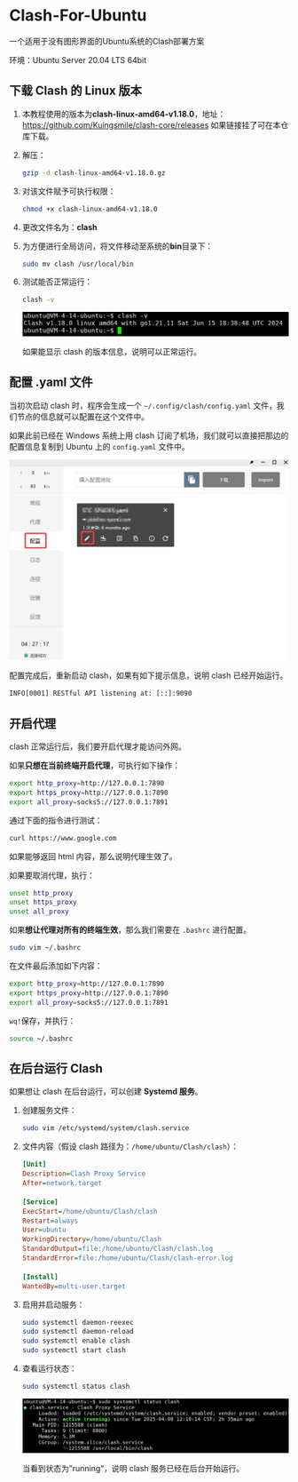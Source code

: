 # Clash-For-Ubuntu
一个适用于没有图形界面的Ubuntu系统的Clash部署方案

环境：Ubuntu Server 20.04 LTS 64bit

## 下载 Clash 的 Linux 版本

1. 本教程使用的版本为**clash-linux-amd64-v1.18.0**，地址：https://github.com/Kuingsmile/clash-core/releases 如果链接挂了可在本仓库下载。

2. 解压：

   ```bash
   gzip -d clash-linux-amd64-v1.18.0.gz
   ```

3. 对该文件赋予可执行权限：

   ```bash
   chmod +x clash-linux-amd64-v1.18.0
   ```

4. 更改文件名为：**clash**

5. 为方便进行全局访问，将文件移动至系统的**bin**目录下：

   ```bash
   sudo mv clash /usr/local/bin
   ```

6. 测试能否正常运行：

   ```bash
   clash -v
   ```

   ![image-20250408141524867](https://raw.githubusercontent.com/Kutbas/GraphBed/main/Typora/202504081938306.png)

   如果能显示 clash 的版本信息，说明可以正常运行。

## 配置 .yaml 文件

当初次启动 clash 时，程序会生成一个 `~/.config/clash/config.yaml` 文件，我们节点的信息就可以配置在这个文件中。

如果此前已经在 Windows 系统上用 clash 订阅了机场，我们就可以直接把那边的配置信息复制到 Ubuntu 上的 `config.yaml` 文件中。

![image-20250408142547903](https://raw.githubusercontent.com/Kutbas/GraphBed/main/Typora/202504081938223.png)

配置完成后，重新启动 clash，如果有如下提示信息，说明 clash 已经开始运行。

```txt
INFO[0001] RESTful API listening at: [::]:9090
```

## 开启代理

clash 正常运行后，我们要开启代理才能访问外网。

如果**只想在当前终端开启代理**，可执行如下操作：

```bash
export http_proxy=http://127.0.0.1:7890
export https_proxy=http://127.0.0.1:7890
export all_proxy=socks5://127.0.0.1:7891
```

通过下面的指令进行测试：

```bash
curl https://www.google.com
```

如果能够返回 html 内容，那么说明代理生效了。

如果要取消代理，执行：

```bash
unset http_proxy
unset https_proxy
unset all_proxy		
```

如果**想让代理对所有的终端生效**，那么我们需要在 `.bashrc` 进行配置。

```bash
sudo vim ~/.bashrc
```

在文件最后添加如下内容：

```bash
export http_proxy=http://127.0.0.1:7890
export https_proxy=http://127.0.0.1:7890
export all_proxy=socks5://127.0.0.1:7891
```

`wq!`保存，并执行：

```bash
source ~/.bashrc
```

## 在后台运行 Clash

如果想让 clash 在后台运行，可以创建 **Systemd 服务**。

1. 创建服务文件：

   ```bash
   sudo vim /etc/systemd/system/clash.service
   ```

2. 文件内容（假设 clash 路径为：`/home/ubuntu/Clash/clash`）：

   ```ini
   [Unit]
   Description=Clash Proxy Service
   After=network.target
   
   [Service]
   ExecStart=/home/ubuntu/Clash/clash
   Restart=always
   User=ubuntu
   WorkingDirectory=/home/ubuntu/Clash
   StandardOutput=file:/home/ubuntu/Clash/clash.log
   StandardError=file:/home/ubuntu/Clash/clash-error.log
   
   [Install]
   WantedBy=multi-user.target
   ```

3. 启用并启动服务：

   ```bash
   sudo systemctl daemon-reexec
   sudo systemctl daemon-reload
   sudo systemctl enable clash
   sudo systemctl start clash
   ```

4. 查看运行状态：

   ```bash
   sudo systemctl status clash
   ```

   ![image-20250408144552017](https://raw.githubusercontent.com/Kutbas/GraphBed/main/Typora/202504081938928.png)

   当看到状态为”running“，说明 clash 服务已经在后台开始运行。
